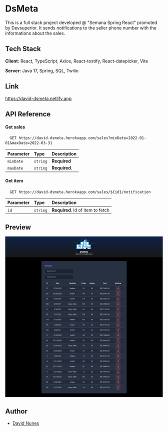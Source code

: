 # DsMeta

This is a full stack project developed @ "Semana Spring React" promoted by Devsuperior. It sends notifications to the seller phone number with the informations about the sales.

## Tech Stack

**Client:** React, TypeScript, Axios, React-tostify, React-datepicker, Vite

**Server:** Java 17, Spring, SQL, Twilio


## Link
https://david-dsmeta.netlify.app

## API Reference

#### Get sales

```http
  GET https://david-dsmeta.herokuapp.com/sales?minDate=2022-01-01&maxDate=2022-03-31
```

| Parameter | Type     | Description                |
| :-------- | :------- | :------------------------- |
| `minDate` | `string` | **Required** |
| `maxDate` | `string` | **Required**. |

#### Get item

```http
  GET https://david-dsmeta.herokuapp.com/sales/${id}/notification
```

| Parameter | Type     | Description                       |
| :-------- | :------- | :-------------------------------- |
| `id`      | `string` | **Required**. Id of item to fetch |


## Preview

![](project-img.jpg)

## Author

- [David Nunes](https://www.github.com/Dnuns)
